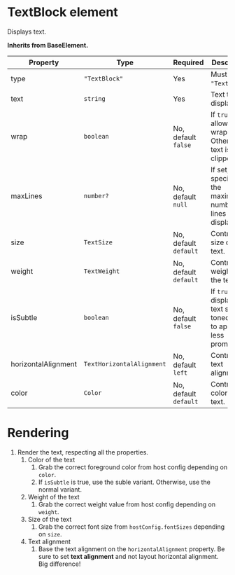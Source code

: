 # TextBlock element

Displays text.

**Inherits from BaseElement.**

| Property | Type | Required | Description | Version |
|--|--|--|--|--|
| type | `"TextBlock"` | Yes | Must be `"TextBlock"`. | 1.0 |
| text | `string` | Yes | Text to display. | 1.0 |
| wrap | `boolean` | No, default `false` | If `true`, allow text to wrap. Otherwise, text is clipped. | 1.0 |
| maxLines | `number?` | No, default `null` | If set, specifies the maximum number of lines to display. | 1.0 |
| size | `TextSize` | No, default `default` | Controls size of the text. | 1.0 |
| weight | `TextWeight` | No, default `default` | Controls the weight of the text. | 1.0 |
| isSubtle | `boolean` | No, default `false` | If `true`, displays text slightly toned down to appear less prominent. | 1.0 |
| horizontalAlignment | `TextHorizontalAlignment` | No, default `left` | Controls the text alignment. | 1.0 |
| color | `Color` | No, default `default` | Controls the color of the text. | 1.0 |


# Rendering

1. Render the text, respecting all the properties.
	1. Color of the text
		1. Grab the correct foreground color from host config depending on `color`.
		1. If `isSubtle` is true, use the suble variant. Otherwise, use the normal variant.
	1. Weight of the text
		1. Grab the correct weight value from host config depending on `weight`.
	1. Size of the text
		1. Grab the correct font size from `hostConfig.fontSizes` depending on `size`.
	1. Text alignment
		1. Base the text alignment on the `horizontalAlignment` property. Be sure to set **text alignment** and not layout horizontal alignment. Big difference!